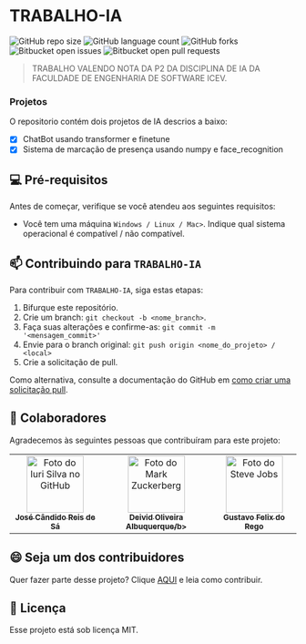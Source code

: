 # TRABALHO-IA

![GitHub repo size](https://img.shields.io/github/repo-size/FelixGustav/Trabalho-IA/)
![GitHub language count](https://img.shields.io/github/languages/count/FelixGustav/Trabalho-IA/)
![GitHub forks](https://img.shields.io/github/forks/FelixGustav/Trabalho-IA/)
![Bitbucket open issues](https://img.shields.io/bitbucket/issues/FelixGustav/Trabalho-IA/)
![Bitbucket open pull requests](https://img.shields.io/bitbucket/pr-raw/FelixGustav/Trabalho-IA/)

<!-- <img src="imagem.png" alt="Exemplo imagem"> -->

> TRABALHO VALENDO NOTA DA P2 DA DISCIPLINA DE IA DA FACULDADE DE ENGENHARIA DE SOFTWARE ICEV.

### Projetos

O repositorio contém dois projetos de IA descrios a baixo:

- [X] ChatBot usando transformer e finetune
- [X] Sistema de marcação de presença usando numpy e face_recognition

## 💻 Pré-requisitos

Antes de começar, verifique se você atendeu aos seguintes requisitos:

- Você tem uma máquina `Windows / Linux / Mac>`. Indique qual sistema operacional é compatível / não compatível.

## 📫 Contribuindo para `TRABALHO-IA`

Para contribuir com `TRABALHO-IA`, siga estas etapas:

1. Bifurque este repositório.
2. Crie um branch: `git checkout -b <nome_branch>`.
3. Faça suas alterações e confirme-as: `git commit -m '<mensagem_commit>'`
4. Envie para o branch original: `git push origin <nome_do_projeto> / <local>`
5. Crie a solicitação de pull.

Como alternativa, consulte a documentação do GitHub em [como criar uma solicitação pull](https://help.github.com/en/github/collaborating-with-issues-and-pull-requests/creating-a-pull-request).

## 🤝 Colaboradores

Agradecemos às seguintes pessoas que contribuíram para este projeto:

<table>
  <tr>
    <td align="center">
      <a href="#" title="defina o titulo do link">
        <img src="https://i.imgur.com/0xE6Rc8.jpeg" width="100px;" alt="Foto do Iuri Silva no GitHub"/><br>
        <sub>
          <b>José Cândido Reis de Sá</b>
        </sub>
      </a>
    </td>
    <td align="center">
      <a href="#" title="defina o titulo do link">
        <img src="https://i.imgur.com/YgPmseJ.png" width="100px;" alt="Foto do Mark Zuckerberg"/><br>
        <sub>
          <b>Deivid Oliveira Albuquerque/b>
        </sub>
      </a>
    </td>
    <td align="center">
      <a href="#" title="defina o titulo do link">
        <img src="https://i.imgur.com/mzQFX9h.png" width="100px;" alt="Foto do Steve Jobs"/><br>
        <sub>
          <b>Gustavo Felix do Rego</b>
        </sub>
      </a>
    </td>
  </tr>
</table>

## 😄 Seja um dos contribuidores

Quer fazer parte desse projeto? Clique [AQUI](#-contribuindo-para) e leia como contribuir.

## 📝 Licença

Esse projeto está sob licença MIT.
